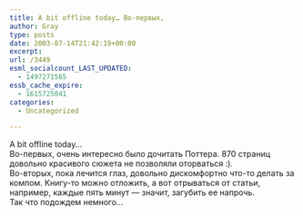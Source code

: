 ```yaml
---
title: A bit offline today… Во-первых,
author: Gray
type: posts
date: 2003-07-14T21:42:19+00:00
excerpt:
url: /3449
esml_socialcount_LAST_UPDATED:
  - 1497271565
essb_cache_expire:
  - 1615725041
categories:
  - Uncategorized

---
```








A bit offline today&#8230;  
Во-первых, очень интересно было дочитать Поттера. 870 страниц довольно красивого сюжета не позволяли оторваться :).  
Во-вторых, пока лечится глаз, довольно дискомфортно что-то делать за компом. Книгу-то можно отложить, а вот отрываться от статьи, например, каждые пять минут &#8212; значит, загубить ее напрочь.  
Так что подождем немного&#8230;